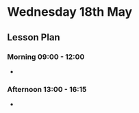 # Wednesday 18th May

## Lesson Plan

### Morning 09:00 - 12:00

+ 

### Afternoon 13:00 - 16:15

+ 
